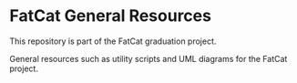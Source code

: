 # FatCat General Resources
This repository is part of the FatCat graduation project.

General resources such as utility scripts and UML diagrams for the FatCat project.
